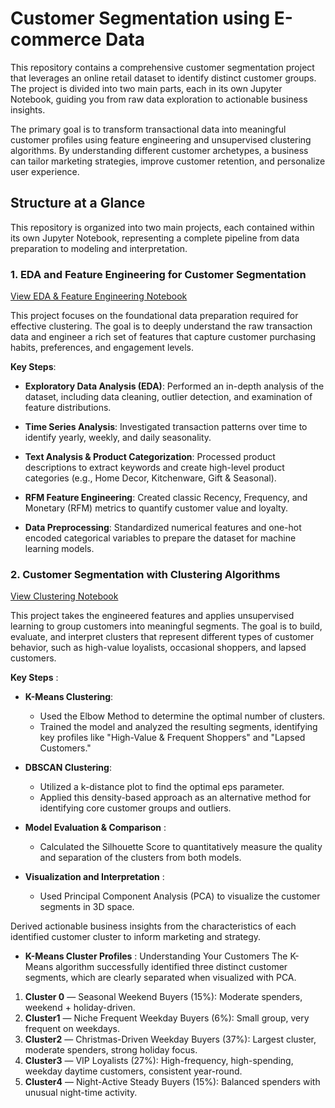 # Customer Segmentation using E-commerce Data
This repository contains a comprehensive customer segmentation project that leverages an online retail dataset to identify distinct customer groups. The project is divided into two main parts, each in its own Jupyter Notebook, guiding you from raw data exploration to actionable business insights.

The primary goal is to transform transactional data into meaningful customer profiles using feature engineering and unsupervised clustering algorithms. By understanding different customer archetypes, a business can tailor marketing strategies, improve customer retention, and personalize user experience.

## Structure at a Glance
This repository is organized into two main projects, each contained within its own Jupyter Notebook, representing a complete pipeline from data preparation to modeling and interpretation.

### 1. EDA and Feature Engineering for Customer Segmentation

[View EDA & Feature Engineering Notebook](http:https://github.com/MinaGong/customer_segmentation/customer_segmentation_feature_engineering.ipynb)

This project focuses on the foundational data preparation required for effective clustering. The goal is to deeply understand the raw transaction data and engineer a rich set of features that capture customer purchasing habits, preferences, and engagement levels.

**Key Steps**:

* **Exploratory Data Analysis (EDA)**: Performed an in-depth analysis of the dataset, including data cleaning, outlier detection, and examination of feature distributions.

* **Time Series Analysis**: Investigated transaction patterns over time to identify yearly, weekly, and daily seasonality.

* **Text Analysis & Product Categorization**: Processed product descriptions to extract keywords and create high-level product categories (e.g., Home Decor, Kitchenware, Gift & Seasonal).

* **RFM Feature Engineering**: Created classic Recency, Frequency, and Monetary (RFM) metrics to quantify customer value and loyalty.

* **Data Preprocessing**: Standardized numerical features and one-hot encoded categorical variables to prepare the dataset for machine learning models.

### 2. Customer Segmentation with Clustering Algorithms

[View Clustering Notebook](http:https://github.com/MinaGong/customer_segmentation/customer_segmentation_clustering.ipynb)

This project takes the engineered features and applies unsupervised learning to group customers into meaningful segments. The goal is to build, evaluate, and interpret clusters that represent different types of customer behavior, such as high-value loyalists, occasional shoppers, and lapsed customers.

**Key Steps** :

* **K-Means Clustering**:

    * Used the Elbow Method to determine the optimal number of clusters.
    * Trained the model and analyzed the resulting segments, identifying key profiles like "High-Value & Frequent Shoppers" and "Lapsed Customers."

* **DBSCAN Clustering**:

    * Utilized a k-distance plot to find the optimal eps parameter.
    * Applied this density-based approach as an alternative method for identifying core customer groups and outliers.

* **Model Evaluation & Comparison** :

    * Calculated the Silhouette Score to quantitatively measure the quality and separation of the clusters from both models.

* **Visualization and Interpretation** :

    * Used Principal Component Analysis (PCA) to visualize the customer segments in 3D space.

Derived actionable business insights from the characteristics of each identified customer cluster to inform marketing and strategy.

* **K-Means Cluster Profiles** : Understanding Your Customers
The K-Means algorithm successfully identified three distinct customer segments, which are clearly separated when visualized with PCA. 

1. **Cluster 0** — Seasonal Weekend Buyers (15%): Moderate spenders, weekend + holiday-driven.
2. **Cluster1** — Niche Frequent Weekday Buyers (6%): Small group, very frequent on weekdays.
3. **Cluster2** — Christmas-Driven Weekday Buyers (37%): Largest cluster, moderate spenders, strong holiday focus.
4. **Cluster3** — VIP Loyalists (27%): High-frequency, high-spending, weekday daytime customers, consistent year-round.
5. **Cluster4** — Night-Active Steady Buyers (15%): Balanced spenders with unusual night-time activity.
